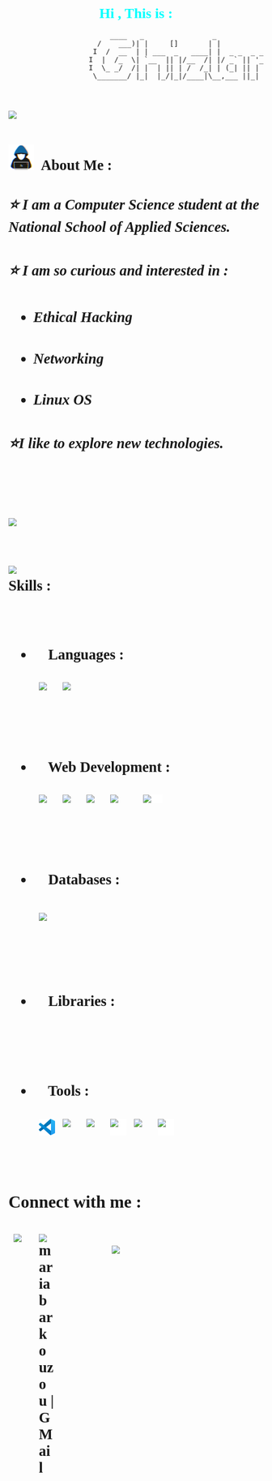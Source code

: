 <h1  style="font-family:sans serif;color:cyan;text-align:center;">Hi , This is : </h1>
<pre style="margin-left:150px;">
      ____   _                _
   /    ___)| |     []       | |             
  I  /  __  | | ___  _   ____| |  _ _  _ ___    _
 I  |  /_  \| `__  || |/__  /| |/ _` || '__  |/  _`
 I  \_ _/  /| |  | || | /  /_| | (_| || |  | |  \/ _   
  \_______/ |_|  |_/|_|/____|\__,___ ||_|  |_|\ ___/     
                                                            
</pre>

<br>

<img src="https://user-images.githubusercontent.com/73097560/115834477-dbab4500-a447-11eb-908a-139a6edaec5c.gif"><br><br>

<br>

<img src = "https://github.com/0xAbdulKhalid/0xAbdulKhalid/raw/main/assets/mdImages/about_me.gif" width = 50px style="margin-right:10px;">
<span style="font-size:1.8rem ;font-family:sans serif; font-weight:bold">About Me :<span>

<br>
 
##### ⭐ I am a **Computer Science** student at the National School of Applied Sciences.
##### ⭐ I am so curious and interested in :
- ##### Ethical Hacking
- ##### Networking
- ##### Linux OS
##### ⭐I like to explore new technologies.



<br>

<img src="https://user-images.githubusercontent.com/73097560/115834477-dbab4500-a447-11eb-908a-139a6edaec5c.gif"><br><br>

<img src="https://media2.giphy.com/media/QssGEmpkyEOhBCb7e1/giphy.gif?cid=ecf05e47a0n3gi1bfqntqmob8g9aid1oyj2wr3ds3mg700bl&rid=giphy.gif" width ="25" style="margin-right:15px;"> <br>
<span style="font-size:1.8rem ;font-family:sans serif; font-weight:bold">Skills :<span>

<br>

-   #### 💙 Languages :

<div style="display:flex;">

 <img width ='32px' src ='https://raw.githubusercontent.com/rahulbanerjee26/githubAboutMeGenerator/main/icons/c.svg'  style="margin:0 15px 0 60px;" >

<img width ='32px'  style="margin-right:15px;" src ='https://raw.githubusercontent.com/rahulbanerjee26/githubAboutMeGenerator/main/icons/python.svg'>

 </div>
 
<br><br>

-   #### 💜 Web Development :

<div style="display:flex;">

<img width ='32px' src ='https://raw.githubusercontent.com/rahulbanerjee26/githubAboutMeGenerator/main/icons/html.svg' style="margin:0 15px 0 60px;" >

 <img width ='32px' src ='https://raw.githubusercontent.com/rahulbanerjee26/githubAboutMeGenerator/main/icons/css.svg'  style="margin-right:15px;">

 <img width ='32px' src ='https://raw.githubusercontent.com/rahulbanerjee26/githubAboutMeGenerator/main/icons/javascript.svg'  style="margin-right:15px;">

  <img src="https://cdn.jsdelivr.net/gh/devicons/devicon/icons/php/php-original.svg" width="50px" style="margin-right:15px;" />

  <img src="https://cdn.jsdelivr.net/gh/devicons/devicon/icons/markdown/markdown-original.svg" width="38px" style="margin-right:15px; background-color:white;"/>

 </div>

<br><br>

-   #### 💛 Databases :

<img src="https://cdn.jsdelivr.net/gh/devicons/devicon/icons/mysql/mysql-original-wordmark.svg" width="90px" style="margin:0 15px 0 60px;"/>

<br><br>

-   #### 🧡 Libraries :
<div style="display:flex;">


</div>
<br><br>

-   #### 💚 Tools :

<div style="display:flex;">

<img  alt="VS Code" src="https://raw.githubusercontent.com/devicons/devicon/2ae2a900d2f041da66e950e4d48052658d850630/icons/vscode/vscode-original.svg" width="32px" style="margin:0 15px 0 60px;" />

<img src="https://cdn.jsdelivr.net/gh/devicons/devicon/icons/linux/linux-original.svg" width="32px" style="margin-right:15px;" />

<img  src="https://cdn.jsdelivr.net/gh/devicons/devicon/icons/ubuntu/ubuntu-plain.svg" width="32px" style="margin-right:15px;" />

<img  src="https://cdn.jsdelivr.net/gh/devicons/devicon/icons/github/github-original.svg" width="32px" style="margin-right:15px; background-color:white;"  />

<img src="https://cdn.jsdelivr.net/gh/devicons/devicon/icons/git/git-original.svg" width="32px" style="margin-right:15px" />

<img src="https://cdn.jsdelivr.net/gh/devicons/devicon/icons/bash/bash-original.svg" width="32px" style="margin-right:15px; background-color:white;" />

</div>  
          
<br>
<br>

### **Connect with me** :

<a href="https://www.linkedin.com/in/ghizlane-rahmouni/" target="_blank">
<img align="left" width="30px" style="margin: 10px;" src="https://camo.githubusercontent.com/c8a9c5b414cd812ad6a97a46c29af67239ddaeae08c41724ff7d945fb4c047e5/68747470733a2f2f6564656e742e6769746875622e696f2f537570657254696e7949636f6e732f696d616765732f7376672f6c696e6b6564696e2e737667" />
</a>
<a href="mailto:ghizlane.ra100@gmail.com" target="_blank"><img style="margin: 10px;"  align="left" alt="mariabarkouzou | GMail" width="30px" src="https://camo.githubusercontent.com/4a3dd8d10a27c272fd04b2ce8ed1a130606f95ea6a76b5e19ce8b642faa18c27/68747470733a2f2f6564656e742e6769746875622e696f2f537570657254696e7949636f6e732f696d616765732f7376672f676d61696c2e737667" />
</a>
<br>
<img src="https://media1.giphy.com/media/l2FSi4zPU5dnLyd7Q4/giphy.gif" width='300px' align="right">
